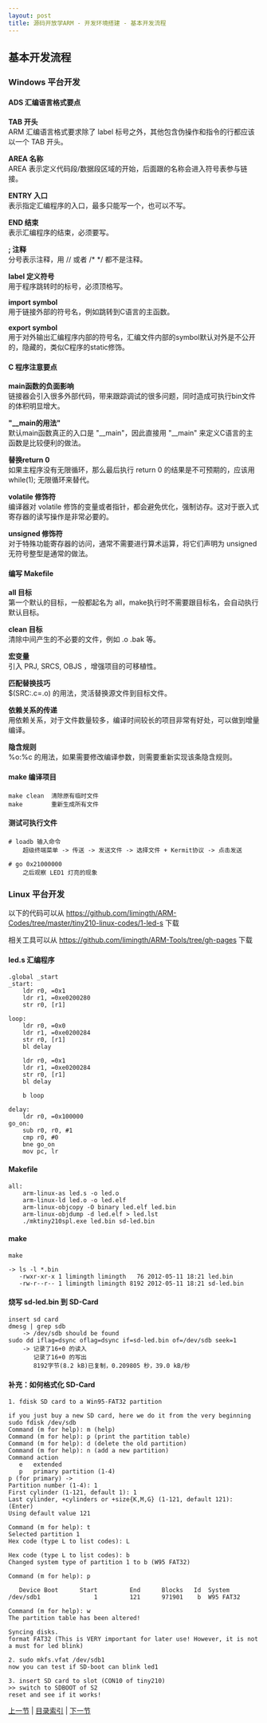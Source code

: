 ```yaml
---
layout: post
title: 源码开放学ARM - 开发环境搭建 - 基本开发流程 
---
```



## 基本开发流程

### Windows 平台开发
#### ADS 汇编语言格式要点
**TAB 开头**  
    ARM 汇编语言格式要求除了 label 标号之外，其他包含伪操作和指令的行都应该以一个 TAB 开头。

**AREA 名称**  
    AREA 表示定义代码段/数据段区域的开始，后面跟的名称会进入符号表参与链接。

**ENTRY 入口**  
    表示指定汇编程序的入口，最多只能写一个，也可以不写。

**END 结束**  
    表示汇编程序的结束，必须要写。

**; 注释**  
    分号表示注释，用 // 或者 /*  */ 都不是注释。

**label 定义符号**  
    用于程序跳转时的标号，必须顶格写。

**import symbol**  
    用于链接外部的符号名，例如跳转到C语言的主函数。

**export symbol**  
    用于对外输出汇编程序内部的符号名，汇编文件内部的symbol默认对外是不公开的，隐藏的，类似C程序的static修饰。

#### C 程序注意要点
**main函数的负面影响**  
    链接器会引入很多外部代码，带来跟踪调试的很多问题，同时造成可执行bin文件的体积明显增大。

**"__main的用法"**  
    默认main函数真正的入口是 "__main"，因此直接用 "__main" 来定义C语言的主函数是比较便利的做法。

**替换return 0**  
    如果主程序没有无限循环，那么最后执行 return 0 的结果是不可预期的，应该用 while(1); 无限循环来替代。

**volatile 修饰符**  
    编译器对 volatile 修饰的变量或者指针，都会避免优化，强制访存。这对于嵌入式寄存器的读写操作是非常必要的。

**unsigned 修饰符**  
    对于特殊功能寄存器的访问，通常不需要进行算术运算，将它们声明为 unsigned 无符号整型是通常的做法。

#### 编写 Makefile
**all 目标**  
    第一个默认的目标，一般都起名为 all，make执行时不需要跟目标名，会自动执行默认目标。 
        
**clean 目标**  
    清除中间产生的不必要的文件，例如 .o .bak 等。

**宏变量**  
    引入 PRJ, SRCS, OBJS ，增强项目的可移植性。

**匹配替换技巧**  
    $(SRC:.c=.o) 的用法，灵活替换源文件到目标文件。

**依赖关系的传递**  
    用依赖关系，对于文件数量较多，编译时间较长的项目非常有好处，可以做到增量编译。

**隐含规则**  
    %o:%c 的用法，如果需要修改编译参数，则需要重新实现该条隐含规则。

#### make 编译项目

	make clean	清除原有临时文件
	make      	重新生成所有文件

#### 测试可执行文件

	# loadb 输入命令
		超级终端菜单 -> 传送 -> 发送文件 -> 选择文件 + Kermit协议 -> 点击发送
		
	# go 0x21000000
		之后观察 LED1 灯亮的现象

### Linux 平台开发

以下的代码可以从 <https://github.com/limingth/ARM-Codes/tree/master/tiny210-linux-codes/1-led-s> 下载

相关工具可以从 <https://github.com/limingth/ARM-Tools/tree/gh-pages> 下载

#### led.s 汇编程序

	.global _start
	_start:
		ldr r0, =0x1
		ldr r1, =0xe0200280
		str r0, [r1]    

	loop:
		ldr r0, =0x0
		ldr r1, =0xe0200284
		str r0, [r1]    
		bl delay

		ldr r0, =0x1
		ldr r1, =0xe0200284
		str r0, [r1]    
		bl delay

		b loop

	delay:
		ldr r0, =0x100000
	go_on:  
		sub r0, r0, #1
		cmp r0, #0
		bne go_on
		mov pc, lr      
		
#### Makefile
			
	all:
		arm-linux-as led.s -o led.o
		arm-linux-ld led.o -o led.elf
		arm-linux-objcopy -O binary led.elf led.bin
		arm-linux-objdump -d led.elf > led.lst
		./mktiny210spl.exe led.bin sd-led.bin
				
#### make

	make

	-> ls -l *.bin
	   -rwxr-xr-x 1 limingth limingth   76 2012-05-11 18:21 led.bin
	   -rw-r--r-- 1 limingth limingth 8192 2012-05-11 18:21 sd-led.bin			

#### 烧写 sd-led.bin 到 SD-Card
	   
	insert sd card 
	dmesg | grep sdb
		-> /dev/sdb should be found
	sudo dd iflag=dsync oflag=dsync if=sd-led.bin of=/dev/sdb seek=1
		-> 记录了16+0 的读入
		   记录了16+0 的写出
		   8192字节(8.2 kB)已复制，0.209805 秒，39.0 kB/秒
	   
#### 补充：如何格式化 SD-Card

	1. fdisk SD card to a Win95-FAT32 partition

	if you just buy a new SD card, here we do it from the very beginning
	sudo fdisk /dev/sdb
	Command (m for help): m (help)
	Command (m for help): p (print the partition table)
	Command (m for help): d (delete the old partition)
	Command (m for help): n (add a new partition)
	Command action
	   e   extended
	   p   primary partition (1-4)
	p (for primary) -> 
	Partition number (1-4): 1
	First cylinder (1-121, default 1): 1
	Last cylinder, +cylinders or +size{K,M,G} (1-121, default 121):  (Enter)
	Using default value 121

	Command (m for help): t
	Selected partition 1
	Hex code (type L to list codes): L

	Hex code (type L to list codes): b 
	Changed system type of partition 1 to b (W95 FAT32)

	Command (m for help): p

	   Device Boot      Start         End      Blocks   Id  System
	/dev/sdb1               1         121      971901    b  W95 FAT32

	Command (m for help): w
	The partition table has been altered!

	Syncing disks.
	format FAT32 (This is VERY important for later use! However, it is not a must for led blink)

	2. sudo mkfs.vfat /dev/sdb1
	now you can test if SD-boot can blink led1

	3. insert SD card to slot (CON10 of tiny210)
	>> switch to SDBOOT of S2
	reset and see if it works!
	 


[上一节](chp1-3.html)  |  [目录索引](../index.html)  |  [下一节](chp2-1.html)
